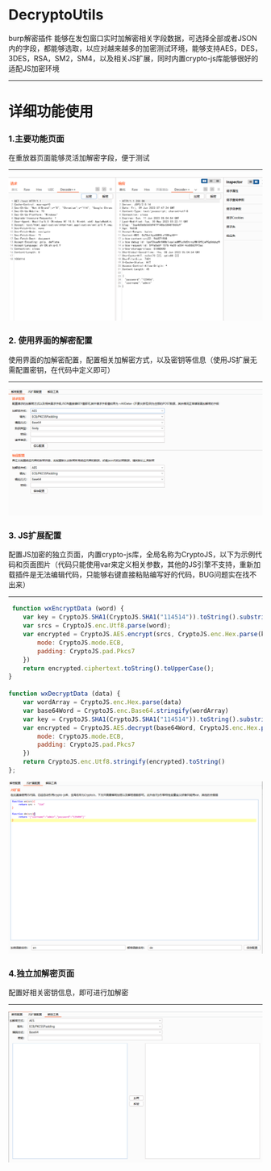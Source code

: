 # DecryptoUtils
  burp解密插件
  能够在发包窗口实时加解密相关字段数据，可选择全部或者JSON内的字段，都能够选取，以应对越来越多的加密测试环境，能够支持AES，DES，3DES，RSA，SM2，SM4，以及相关JS扩展，同时内置crypto-js库能够很好的适配JS加密环境

---

# 详细功能使用

### 1.主要功能页面
  在重放器页面能够灵活加解密字段，便于测试

---
![img](https://github.com/1150037361/DecryptoUtils/blob/master/img/%E4%BD%BF%E7%94%A8%E7%95%8C%E9%9D%A2.png)


### 2. 使用界面的解密配置
  使用界面的加解密配置，配置相关加解密方式，以及密钥等信息（使用JS扩展无需配置密钥，在代码中定义即可）
  
---
![img](https://github.com/1150037361/DecryptoUtils/blob/master/img/%E8%A7%A3%E5%AF%86%E9%85%8D%E7%BD%AE.png)


### 3. JS扩展配置
  配置JS加密的独立页面，内置crypto-js库，全局名称为CryptoJS，以下为示例代码和页面图片（代码只能使用var来定义相关参数，其他的JS引擎不支持，重新加载插件是无法编辑代码，只能够右键直接粘贴编写好的代码，BUG问题实在找不出来）
  
---
``` JavaScript
 function wxEncryptData (word) {
    var key = CryptoJS.SHA1(CryptoJS.SHA1("114514")).toString().substring(0, 32);
    var srcs = CryptoJS.enc.Utf8.parse(word);
    var encrypted = CryptoJS.AES.encrypt(srcs, CryptoJS.enc.Hex.parse(key), {
        mode: CryptoJS.mode.ECB,
        padding: CryptoJS.pad.Pkcs7
    })
    return encrypted.ciphertext.toString().toUpperCase();
}

function wxDecryptData (data) {
    var wordArray = CryptoJS.enc.Hex.parse(data)
    var base64Word = CryptoJS.enc.Base64.stringify(wordArray)
    var key = CryptoJS.SHA1(CryptoJS.SHA1("114514")).toString().substring(0, 32);
    var encrypted = CryptoJS.AES.decrypt(base64Word, CryptoJS.enc.Hex.parse(key), {
        mode: CryptoJS.mode.ECB,
        padding: CryptoJS.pad.Pkcs7
    })
    return CryptoJS.enc.Utf8.stringify(encrypted).toString()
};
```

![img](https://github.com/1150037361/DecryptoUtils/blob/master/img/%E6%89%A9%E5%B1%95%E9%85%8D%E7%BD%AE.png)



### 4.独立加解密页面
  配置好相关密钥信息，即可进行加解密

---
![img](https://github.com/1150037361/DecryptoUtils/blob/master/img/%E8%A7%A3%E7%A0%81%E5%B7%A5%E5%85%B7.png)  

